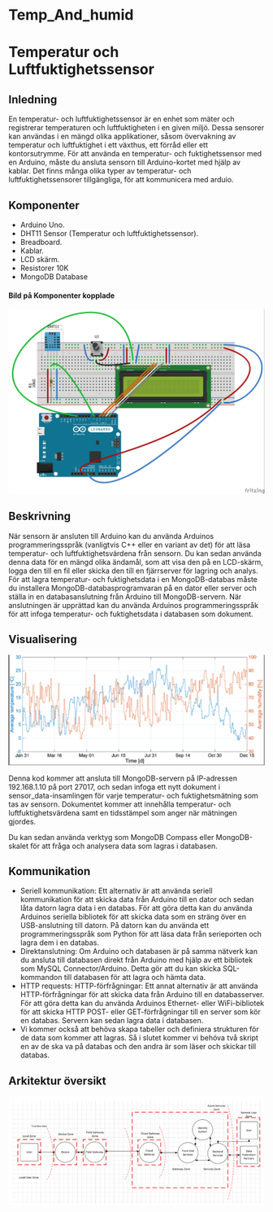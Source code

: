 # Temp_And_humid
# Temperatur och Luftfuktighetssensor
## Inledning 
En temperatur- och luftfuktighetssensor är en enhet som mäter och registrerar temperaturen och luftfuktigheten i en given miljö. Dessa sensorer kan användas i en mängd olika applikationer, såsom övervakning av temperatur och luftfuktighet i ett växthus, ett förråd eller ett kontorsutrymme.
För att använda en temperatur- och fuktighetssensor med en Arduino, måste du ansluta sensorn till Arduino-kortet med hjälp av kablar. Det finns många olika typer av temperatur- och luftfuktighetssensorer tillgängliga, för att kommunicera med arduio.

## Komponenter
* Arduino Uno.
* DHT11 Sensor (Temperatur och luftfuktighetssensor).
* Breadboard.
* Kablar.
* LCD skärm.
* Resistorer 10K
* MongoDB Database
#### Bild på Komponenter kopplade
![Bild!](temp_and_humid_to_arduino.jpg)
## Beskrivning
När sensorn är ansluten till Arduino kan du använda Arduinos programmeringsspråk (vanligtvis C++ eller en variant av det) för att läsa temperatur- och luftfuktighetsvärdena från sensorn. Du kan sedan använda denna data för en mängd olika ändamål, som att visa den på en LCD-skärm, logga den till en fil eller skicka den till en fjärrserver för lagring och analys.
För att lagra temperatur- och fuktighetsdata i en MongoDB-databas måste du installera MongoDB-databasprogramvaran på en dator eller server och ställa in en databasanslutning från Arduino till MongoDB-servern. När anslutningen är upprättad kan du använda Arduinos programmeringsspråk för att infoga temperatur- och fuktighetsdata i databasen som dokument.
## Visualisering
![Bild!](Linjediagram_temperatur_humidity.png)

Denna kod kommer att ansluta till MongoDB-servern på IP-adressen 192.168.1.10 på port 27017, och sedan infoga ett nytt dokument i sensor_data-insamlingen för varje temperatur- och fuktighetsmätning som tas av sensorn. Dokumentet kommer att innehålla temperatur- och luftfuktighetsvärdena samt en tidsstämpel som anger när mätningen gjordes.

Du kan sedan använda verktyg som MongoDB Compass eller MongoDB-skalet för att fråga och analysera data som lagras i databasen.
## Kommunikation
* Seriell kommunikation: Ett alternativ är att använda seriell kommunikation för att skicka data från Arduino till en dator och sedan låta datorn lagra data i en databas. För att göra detta kan du använda Arduinos seriella bibliotek för att skicka data som en sträng över en USB-anslutning till datorn. På datorn kan du använda ett programmeringsspråk som Python för att läsa data från serieporten och lagra dem i en databas.
* Direktanslutning: Om Arduino och databasen är på samma nätverk kan du ansluta till databasen direkt från Arduino med hjälp av ett bibliotek som MySQL Connector/Arduino. Detta gör att du kan skicka SQL-kommandon till databasen för att lagra och hämta data.
* HTTP requests: HTTP-förfrågningar: Ett annat alternativ är att använda HTTP-förfrågningar för att skicka data från Arduino till en databasserver. För att göra detta kan du använda Arduinos Ethernet- eller WiFi-bibliotek för att skicka HTTP POST- eller GET-förfrågningar till en server som kör en databas. Servern kan sedan lagra data i databasen.
* Vi kommer också att behöva skapa tabeller och definiera strukturen för de data som kommer att lagras.
Så i slutet kommer vi behöva två skript en av de ska va på databas och den andra är som läser och skickar till databas. 
## Arkitektur översikt 
![Architecture!](iot-security-architecture-fig1.png) 
